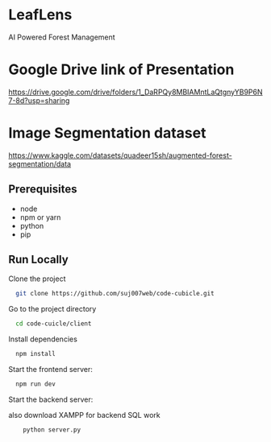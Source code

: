 
# LeafLens
AI Powered Forest Management

# Google Drive link of Presentation
https://drive.google.com/drive/folders/1_DaRPQy8MBIAMntLaQtgnyYB9P6N7-8d?usp=sharing


# Image Segmentation dataset
https://www.kaggle.com/datasets/quadeer15sh/augmented-forest-segmentation/data



## Prerequisites

- node
- npm or yarn
- python
- pip
## Run Locally

Clone the project

```bash
  git clone https://github.com/suj007web/code-cubicle.git
```

Go to the project directory

```bash
  cd code-cuicle/client
```

Install dependencies

```bash
  npm install
```

Start the frontend server:

```bash
  npm run dev
```

Start the backend server:

also download XAMPP for backend SQL work
```bash
    python server.py
```

